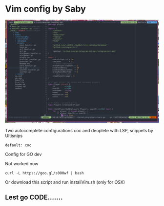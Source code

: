 # Vim config by Saby
<img src="https://raw.githubusercontent.com/LikiPiki/Vim/master/screenshot.png"/>

Two autocomplete configurations coc and deoplete with LSP, snippets by Ultisnips
```
default: coc
```

Config for GO dev


Not worked now
```
curl -L https://goo.gl/s0O0wf | bash
```

Or download this script and run installVim.sh (only for OSX)

## Lest go CODE.......

